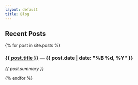 ```yaml
---
layout: default
title: Blog
---
```


## Recent Posts

{% for post in site.posts %}
  <h3>
    <a href="{{ post.url }}">{{ post.title }}</a>
    <span>&mdash; {{ post.date | date: "%B %d, %Y" }}</span>
  </h3>
  <p><i>{{ post.summary }}</i></p>
{% endfor %}
